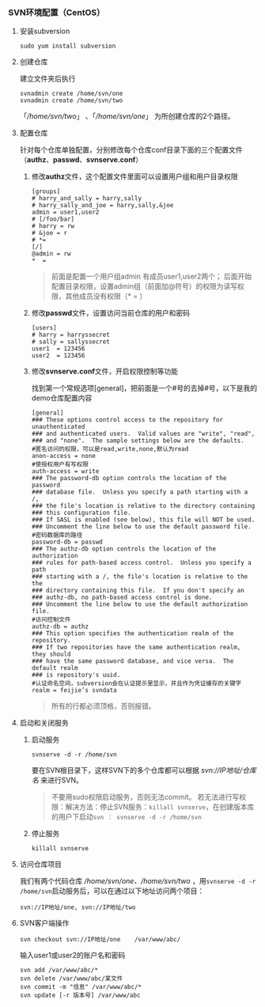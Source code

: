 ### SVN环境配置（CentOS）

1. 安装subversion

    ```shell
    sudo yum install subversion
    ```
2. 创建仓库

    建立文件夹后执行

    ```shell
    svnadmin create /home/svn/one
    svnadmin create /home/svn/two
    ```
    「*/home/svn/two*」 、「*/home/svn/one*」 为所创建仓库的2个路径。

3. 配置仓库

    针对每个仓库单独配置，分别修改每个仓库conf目录下面的三个配置文件（**authz**、**passwd**、**svnserve.conf**）
    1. 修改**authz**文件，这个配置文件里面可以设置用户组和用户目录权限

        ```shell
        [groups]
        # harry_and_sally = harry,sally
        # harry_sally_and_joe = harry,sally,&joe
        admin = user1,user2
        # [/foo/bar]
        # harry = rw
        # &joe = r
        # *=
        [/]
        @admin = rw
        *  =
        ```

        >前面是配置一个用户组admin 有成员user1,user2两个；
        >后面开始配置目录权限，设置admin组（前面加@符号）的权限为读写权限，其他成员没有权限（* = ）
    2. 修改**passwd**文件，设置访问当前仓库的用户和密码

        ```shell
        [users]
        # harry = harryssecret
        # sally = sallyssecret
        user1  = 123456
        user2  = 123456
        ```
    3. 修改**svnserve.conf**文件，开启权限控制等功能

        找到第一个常规选项[general]，把前面是一个#号的去掉#号，以下是我的demo仓库配置内容

        ```text
        [general]
        ### These options control access to the repository for unauthenticated
        ### and authenticated users.  Valid values are "write", "read",
        ### and "none".  The sample settings below are the defaults.
        #匿名访问的权限，可以是read,write,none,默认为read
        anon-access = none
        #使授权用户有写权限
        auth-access = write
        ### The password-db option controls the location of the password
        ### database file.  Unless you specify a path starting with a /,
        ### the file's location is relative to the directory containing
        ### this configuration file.
        ### If SASL is enabled (see below), this file will NOT be used.
        ### Uncomment the line below to use the default password file.
        #密码数据库的路径
        password-db = passwd
        ### The authz-db option controls the location of the authorization
        ### rules for path-based access control.  Unless you specify a path
        ### starting with a /, the file's location is relative to the the
        ### directory containing this file.  If you don't specify an
        ### authz-db, no path-based access control is done.
        ### Uncomment the line below to use the default authorization file.
        #访问控制文件
        authz-db = authz
        ### This option specifies the authentication realm of the repository.
        ### If two repositories have the same authentication realm, they should
        ### have the same password database, and vice versa.  The default realm
        ### is repository's uuid.
        #认证命名空间，subversion会在认证提示里显示，并且作为凭证缓存的关键字
        realm = feijie’s svndata
        ```

        >所有的行都必须顶格，否则报错。
4. 启动和关闭服务

    1. 启动服务

        ```shell
        svnserve -d -r /home/svn
        ```
        要在SVN根目录下，这样SVN下的多个仓库都可以根据 *svn://IP地址/仓库名* 来进行SVN。

        >不要用sudo权限启动服务，否则无法commit。
        >若无法进行写权限：解决方法：停止SVN服务：`killall svnserve`，在创建版本库的用户下启动`svn ： svnserve -d -r /home/svn`
    2. 停止服务

        ```shell
        killall svnserve
        ```
5. 访问仓库项目

    我们有两个代码仓库 */home/svn/one、/home/svn/two* ，用`svnserve -d -r /home/svn`启动服务后，可以在通过以下地址访问两个项目：

    `svn://IP地址/one, svn://IP地址/two`
6. SVN客户端操作

    ```shell
    svn checkout svn://IP地址/one    /var/www/abc/
    ```

    输入user1或user2的账户名和密码

    ```shell
    svn add /var/www/abc/*
    svn delete /var/www/abc/某文件
    svn commit -m "信息" /var/www/abc/*
    svn update [-r 版本号] /var/www/abc
    ```
